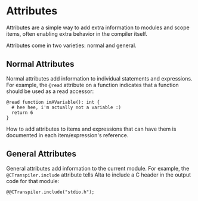 # Attributes
Attributes are a simple way to add extra information to modules and scope items, often enabling extra behavior in the compiler itself.

Attributes come in two varieties: normal and general.

## Normal Attributes
Normal attributes add information to individual statements and expressions. For example, the `@read` attribute on a function indicates that a function should be used as a read accessor:
```alta
@read function imAVariable(): int {
  # hee hee, i'm actually not a variable :)
  return 6
}
```

How to add attributes to items and expressions that can have them is documented in each item/expression's reference.

## General Attributes
General attributes add information to the current module. For example, the `@CTranspiler.include` attribute tells Alta to include a C header in the output code for that module:
```alta
@@CTranspiler.include("stdio.h");
```
